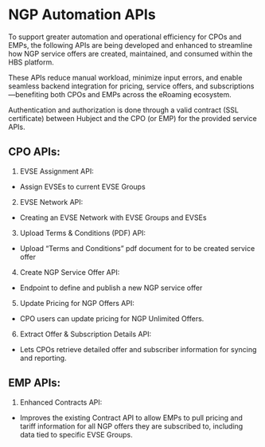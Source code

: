 # NGP Automation APIs

To support greater automation and operational efficiency for CPOs and EMPs, the following APIs are being developed and enhanced to streamline how NGP service offers are created, maintained, and consumed within the HBS platform.

These APIs reduce manual workload, minimize input errors, and enable seamless backend integration for pricing, service offers, and subscriptions—benefiting both CPOs and EMPs across the eRoaming ecosystem.

Authentication and authorization is done through a valid contract (SSL certificate) between Hubject and the CPO (or EMP) for the provided service APIs.

## CPO APIs:
1. EVSE Assignment API:
- Assign EVSEs to current EVSE Groups
2. EVSE Network API:
- Creating an EVSE Network with EVSE Groups and EVSEs
3. Upload Terms & Conditions (PDF) API:
- Upload “Terms and Conditions” pdf document for to be created service offer 
4. Create NGP Service Offer API:
- Endpoint to define and publish a new NGP service offer
5. Update Pricing for NGP Offers API:
- CPO users can update pricing for NGP Unlimited Offers.
6. Extract Offer & Subscription Details API:
- Lets CPOs retrieve detailed offer and subscriber information for syncing and reporting.


## EMP APIs:
1. Enhanced Contracts API:
- Improves the existing Contract API to allow EMPs to pull pricing and tariff information for all NGP offers they are subscribed to, including data tied to specific EVSE Groups.